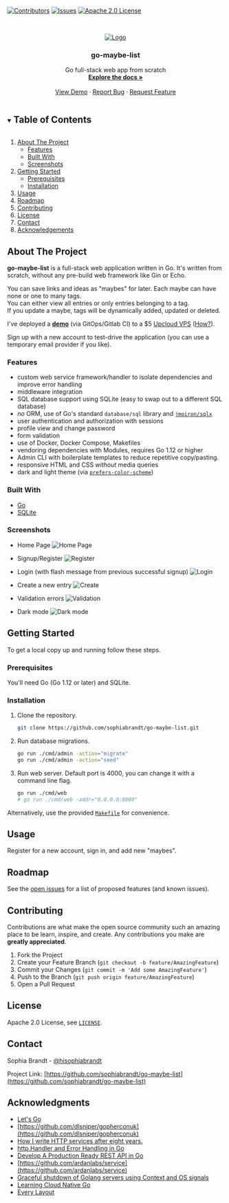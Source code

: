 <!-- PROJECT SHIELDS -->

[![Contributors][contributors-shield]][contributors-url]
[![Issues][issues-shield]][issues-url]
[![Apache 2.0 License][license-shield]][license-url]

<!-- PROJECT LOGO -->

<br />
<p align="center">
  <a href="https://github.com/sophiabrandt/go-maybe-list">
    <img src="logo.png" alt="Logo">
  </a>

<h3 align="center">go-maybe-list</h3>

<p align="center">
    Go full-stack web app from scratch
    <br />
    <a href="https://github.com/sophiabrandt/go-maybe-list"><strong>Explore the docs »</strong></a>
    <br />
    <br />
    <a href="https://gomaybelist.compileti.me/">View Demo</a>
    ·
    <a href="https://github.com/sophiabrandt/go-maybe-list/issues">Report Bug</a>
    ·
    <a href="https://github.com/sophiabrandt/go-maybe-list/issues">Request Feature</a>
  </p>
</p>

<!-- TABLE OF CONTENTS -->

<details open="open">
  <summary><h2 style="display: inline-block">Table of Contents</h2></summary>
  <ol>
    <li>
      <a href="#about-the-project">About The Project</a>
      <ul>
        <li><a href="#features">Features</a></li>
      </ul>
      <ul>
        <li><a href="#built-with">Built With</a></li>
      </ul>
      <ul>
        <li><a href="#screenshots">Screenshots</a></li>
      </ul>
    </li>
    <li>
      <a href="#getting-started">Getting Started</a>
      <ul>
        <li><a href="#prerequisites">Prerequisites</a></li>
        <li><a href="#installation">Installation</a></li>
      </ul>
    </li>
    <li><a href="#usage">Usage</a></li>
    <li><a href="#roadmap">Roadmap</a></li>
    <li><a href="#contributing">Contributing</a></li>
    <li><a href="#license">License</a></li>
    <li><a href="#contact">Contact</a></li>
    <li><a href="#acknowledgements">Acknowledgements</a></li>
  </ol>
</details>

<!-- ABOUT THE PROJECT -->

## About The Project

**go-maybe-list** is a full-stack web application written in Go. It's written from scratch, without any pre-build web framework like Gin or Echo.

You can save links and ideas as "maybes" for later. Each maybe can have none or one to many tags.\
You can either view all entries or only entries belonging to a tag.\
If you update a maybe, tags will be dynamically added, updated or deleted.

I've deployed a **[demo]** (via GitOps/Gitlab CI) to a $5 [Upcloud VPS](https://upcloud.com/) ([How?](https://www.rockyourcode.com/traefik-2-docker-swarm-setup-with-docker-socket-proxy-and-more/)).

Sign up with a new account to test-drive the application (you can use a temporary email provider if you like).

### Features

- custom web service framework/handler to isolate dependencies and improve error handling
- middleware integration
- SQL database support using SQLite (easy to swap out to a different SQL database)
- _no_ ORM, use of Go's standard `database/sql` library and [`jmoiron/sqlx`](https://github.com/jmoiron/sqlx)
- user authentication and authorization with sessions
- profile view and change password
- form validation
- use of Docker, Docker Compose, Makefiles
- vendoring dependencies with Modules, requires Go 1.12 or higher
- Admin CLI with boilerplate templates to reduce repetitive copy/pasting.
- responsive HTML and CSS _without_ media queries
- dark and light theme (via [`prefers-color-scheme`](https://developer.mozilla.org/en-US/docs/Web/CSS/@media/prefers-color-scheme))

### Built With

- [Go](https://golang.org/)
- [SQLite](https://www.sqlite.org)

### Screenshots

- Home Page
  ![Home Page](screenshots/gomaybelist.app.localhost_.png)

- Signup/Register
  ![Register](screenshots/gomaybelist.app.localhost_users_signup.png)

- Login (with flash message from previous successful signup)
  ![Login](screenshots/gomaybelist.app.localhost_users_login.png)

- Create a new entry
  ![Create](screenshots/gomaybelist.app.localhost_maybes_new.png)

- Validation errors
  ![Validation](screenshots/gomaybelist.app.localhost_maybes_new_validation.png)

- Dark mode
  ![Dark mode](screenshots/gomaybelist.app.localhost_maybes_1a271027-38c7-4d85-a5c1-b83eb903d90b.png)

<!-- GETTING STARTED -->

## Getting Started

To get a local copy up and running follow these steps.

### Prerequisites

You'll need Go (Go 1.12 or later) and SQLite.

### Installation

1. Clone the repository.

   ```sh
   git clone https://github.com/sophiabrandt/go-maybe-list.git
   ```

1. Run database migrations.

   ```sh
   go run ./cmd/admin -action="migrate"
   go run ./cmd/admin -action="seed"
   ```

1. Run web server. Default port is 4000, you can change it with a command line flag.

   ```sh
   go run ./cmd/web
   # go run ./cmd/web -addr="0.0.0.0:8000"
   ```

Alternatively, use the provided [`Makefile`](Makefile) for convenience.

<!-- USAGE EXAMPLES -->

## Usage

Register for a new account, sign in, and add new "maybes".

<!-- ROADMAP -->

## Roadmap

See the [open issues](https://github.com/sophiabrandt/go-maybe-list/issues) for a list of proposed features (and known issues).

<!-- CONTRIBUTING -->

## Contributing

Contributions are what make the open source community such an amazing place to be learn, inspire, and create. Any contributions you make are **greatly appreciated**.

1. Fork the Project
1. Create your Feature Branch (`git checkout -b feature/AmazingFeature`)
1. Commit your Changes (`git commit -m 'Add some AmazingFeature'`)
1. Push to the Branch (`git push origin feature/AmazingFeature`)
1. Open a Pull Request

<!-- LICENSE -->

## License

Apache 2.0 License, see [`LICENSE`](LICENSE).

<!-- CONTACT -->

## Contact

Sophia Brandt - [@hisophiabrandt](https://twitter.com/hisophiabrandt)

Project Link: [https://github.com/sophiabrandt/go-maybe-list](https://github.com/sophiabrandt/go-maybe-list)

<!-- ACKNOWLEDGEMENTS -->

## Acknowledgments

- [Let's Go](https://lets-go.alexedwards.net/)
- [https://github.com/dlsniper/gopherconuk](https://github.com/dlsniper/gopherconuk)
- [How I write HTTP services after eight years.](https://pace.dev/blog/2018/05/09/how-I-write-http-services-after-eight-years.html)
- [http.Handler and Error Handling in Go](https://blog.questionable.services/article/http-handler-error-handling-revisited/)
- [Develop A Production Ready REST API in Go](https://tutorialedge.net/courses/go-rest-api-course/)
- [https://github.com/ardanlabs/service](https://github.com/ardanlabs/service)
- [Graceful shutdown of Golang servers using Context and OS signals](https://archive.ph/Mf0dJ)
- [Learning Cloud Native Go](https://learning-cloud-native-go.github.io/)
- [Every Layout](https://every-layout.dev)

<!-- MARKDOWN LINKS & IMAGES -->

<!-- https://www.markdownguide.org/basic-syntax/#reference-style-links -->

[contributors-shield]: https://img.shields.io/github/contributors/sophiabrandt/go-maybe-list.svg?style=for-the-badge
[contributors-url]: https://github.com/sophiabrandt/go-maybe-list/graphs/contributors
[demo]: https://gomaybelist.compileti.me/
[issues-shield]: https://img.shields.io/github/issues/sophiabrandt/go-maybe-list.svg?style=for-the-badge
[issues-url]: https://github.com/sophiabrandt/go-maybe-list/issues
[license-shield]: https://img.shields.io/github/license/sophiabrandt/go-maybe-list.svg?style=for-the-badge
[license-url]: https://github.com/sophiabrandt/go-maybe-list/blob/master/LICENSE
